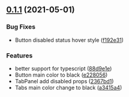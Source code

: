 ## [0.1.1](https://github.com/dreamqyq/coast-ui-vue3/compare/v0.1.0...v0.1.1) (2021-05-01)


### Bug Fixes

* Button disabled status hover style ([f192e31](https://github.com/dreamqyq/coast-ui-vue3/commit/f192e317d0bc8d5bd0b64482e33110f9c173758f))


### Features

* better support for typescript ([88d9e1e](https://github.com/dreamqyq/coast-ui-vue3/commit/88d9e1eb31c8b5f741527b2c05ef053103f6bbf2))
* Button main color to black ([e228056](https://github.com/dreamqyq/coast-ui-vue3/commit/e228056a4cd3b888d4c0b3a28f2fc33b2821363c))
* TabPanel add disabled props ([2367bd1](https://github.com/dreamqyq/coast-ui-vue3/commit/2367bd1767df8bc1d6e65ac99e1a50fe4b00b54b))
* Tabs main color change to black ([a3415a4](https://github.com/dreamqyq/coast-ui-vue3/commit/a3415a482c1f3f56939ece9534dab81fd042bbf6))




